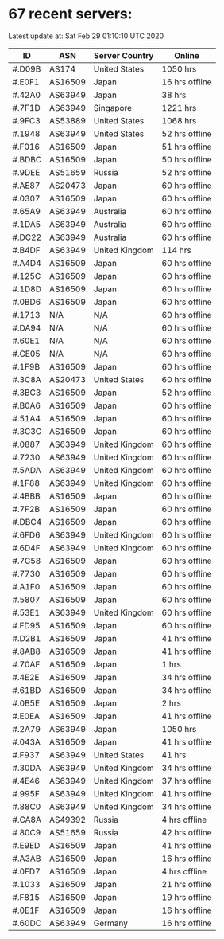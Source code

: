 # 67 recent servers:

Latest update at: Sat Feb 29 01:10:10 UTC 2020

| ID | ASN | Server Country | Online |
| -- | --- | -------------- | ------ |
| #.D09B | AS174 | United States | 1050 hrs |
| #.E0F1 | AS16509 | Japan | 16 hrs offline |
| #.42A0 | AS63949 | Japan | 38 hrs |
| #.7F1D | AS63949 | Singapore | 1221 hrs |
| #.9FC3 | AS53889 | United States | 1068 hrs |
| #.1948 | AS63949 | United States | 52 hrs offline |
| #.F016 | AS16509 | Japan | 51 hrs offline |
| #.BDBC | AS16509 | Japan | 50 hrs offline |
| #.9DEE | AS51659 | Russia | 52 hrs offline |
| #.AE87 | AS20473 | Japan | 60 hrs offline |
| #.0307 | AS16509 | Japan | 60 hrs offline |
| #.65A9 | AS63949 | Australia | 60 hrs offline |
| #.1DA5 | AS63949 | Australia | 60 hrs offline |
| #.DC22 | AS63949 | Australia | 60 hrs offline |
| #.B4DF | AS63949 | United Kingdom | 114 hrs |
| #.A4D4 | AS16509 | Japan | 60 hrs offline |
| #.125C | AS16509 | Japan | 60 hrs offline |
| #.1D8D | AS16509 | Japan | 60 hrs offline |
| #.0BD6 | AS16509 | Japan | 60 hrs offline |
| #.1713 | N/A | N/A | 60 hrs offline |
| #.DA94 | N/A | N/A | 60 hrs offline |
| #.60E1 | N/A | N/A | 60 hrs offline |
| #.CE05 | N/A | N/A | 60 hrs offline |
| #.1F9B | AS16509 | Japan | 60 hrs offline |
| #.3C8A | AS20473 | United States | 60 hrs offline |
| #.3BC3 | AS16509 | Japan | 52 hrs offline |
| #.B0A6 | AS16509 | Japan | 60 hrs offline |
| #.51A4 | AS16509 | Japan | 60 hrs offline |
| #.3C3C | AS16509 | Japan | 60 hrs offline |
| #.0887 | AS63949 | United Kingdom | 60 hrs offline |
| #.7230 | AS63949 | United Kingdom | 60 hrs offline |
| #.5ADA | AS63949 | United Kingdom | 60 hrs offline |
| #.1F88 | AS63949 | United Kingdom | 60 hrs offline |
| #.4BBB | AS16509 | Japan | 60 hrs offline |
| #.7F2B | AS16509 | Japan | 60 hrs offline |
| #.DBC4 | AS16509 | Japan | 60 hrs offline |
| #.6FD6 | AS63949 | United Kingdom | 60 hrs offline |
| #.6D4F | AS63949 | United Kingdom | 60 hrs offline |
| #.7C58 | AS16509 | Japan | 60 hrs offline |
| #.7730 | AS16509 | Japan | 60 hrs offline |
| #.A1F0 | AS16509 | Japan | 60 hrs offline |
| #.5807 | AS16509 | Japan | 60 hrs offline |
| #.53E1 | AS63949 | United Kingdom | 60 hrs offline |
| #.FD95 | AS16509 | Japan | 60 hrs offline |
| #.D2B1 | AS16509 | Japan | 41 hrs offline |
| #.8AB8 | AS16509 | Japan | 41 hrs offline |
| #.70AF | AS16509 | Japan | 1 hrs |
| #.4E2E | AS16509 | Japan | 34 hrs offline |
| #.61BD | AS16509 | Japan | 34 hrs offline |
| #.0B5E | AS16509 | Japan | 2 hrs |
| #.E0EA | AS16509 | Japan | 41 hrs offline |
| #.2A79 | AS63949 | Japan | 1050 hrs |
| #.043A | AS16509 | Japan | 41 hrs offline |
| #.F937 | AS63949 | United States | 41 hrs |
| #.30DA | AS63949 | United Kingdom | 34 hrs offline |
| #.4E46 | AS63949 | United Kingdom | 37 hrs offline |
| #.995F | AS63949 | United Kingdom | 41 hrs offline |
| #.88C0 | AS63949 | United Kingdom | 34 hrs offline |
| #.CA8A | AS49392 | Russia | 4 hrs offline |
| #.80C9 | AS51659 | Russia | 42 hrs offline |
| #.E9ED | AS16509 | Japan | 41 hrs offline |
| #.A3AB | AS16509 | Japan | 16 hrs offline |
| #.0FD7 | AS16509 | Japan | 4 hrs offline |
| #.1033 | AS16509 | Japan | 21 hrs offline |
| #.F815 | AS16509 | Japan | 19 hrs offline |
| #.0E1F | AS16509 | Japan | 16 hrs offline |
| #.60DC | AS63949 | Germany | 16 hrs offline |

